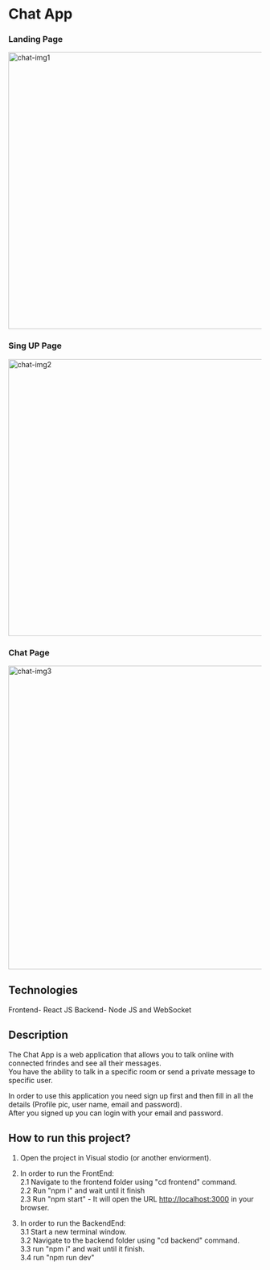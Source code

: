 # Chat App
### Landing Page
<img width="550" alt="chat-img1" src="https://user-images.githubusercontent.com/112491981/234196182-4be11df9-0168-40a1-aa97-4457696c71df.PNG">

### Sing UP Page
<img width="550" alt="chat-img2" src="https://user-images.githubusercontent.com/112491981/234196346-7159b8d5-fc3d-4787-9827-c4c954dae5ff.PNG">

### Chat Page
<img width="603" alt="chat-img3" src="https://user-images.githubusercontent.com/112491981/234196414-f6f31eeb-9e9b-407c-9227-a523b8ac5446.PNG">

## Technologies

Frontend- React JS 
Backend- Node JS and WebSocket 

## Description
The Chat App is a web application that allows you to talk online with connected frindes and see all their messages.<br>
You have the ability to talk in a specific room or send a private message to specific user.

In order to use this application you need sign up first and then fill in all the details (Profile pic, user name, email and password).<br>
After you signed up you can login with your email and password.

## How to run this project?

1. Open the project in Visual stodio (or another enviorment).

2. In order to run the FrontEnd:<br>
  2.1 Navigate to the frontend folder using "cd frontend" command.<br>
  2.2 Run "npm i" and wait until it finish<br>
  2.3 Run "npm start" - It will open the URL [http://localhost:3000](http://localhost:3000) in your browser.
  
3. In order to run the BackendEnd:<br>
  3.1 Start a new terminal window.<br>
  3.2 Navigate to the backend folder using "cd backend" command.<br>
  3.3 run "npm i" and wait until it finish.<br>
  3.4 run "npm run dev"


